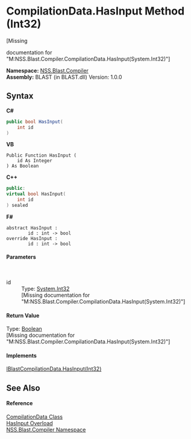 # CompilationData.HasInput Method (Int32)
 

\[Missing <summary> documentation for "M:NSS.Blast.Compiler.CompilationData.HasInput(System.Int32)"\]

**Namespace:**&nbsp;<a href="26a25caa-f50b-92ad-f15c-dbb9db1493ae.md">NSS.Blast.Compiler</a><br />**Assembly:**&nbsp;BLAST (in BLAST.dll) Version: 1.0.0

## Syntax

**C#**<br />
``` C#
public bool HasInput(
	int id
)
```

**VB**<br />
``` VB
Public Function HasInput ( 
	id As Integer
) As Boolean
```

**C++**<br />
``` C++
public:
virtual bool HasInput(
	int id
) sealed
```

**F#**<br />
``` F#
abstract HasInput : 
        id : int -> bool 
override HasInput : 
        id : int -> bool 
```


#### Parameters
&nbsp;<dl><dt>id</dt><dd>Type: <a href="https://docs.microsoft.com/dotnet/api/system.int32" target="_blank" rel="noopener noreferrer">System.Int32</a><br />\[Missing <param name="id"/> documentation for "M:NSS.Blast.Compiler.CompilationData.HasInput(System.Int32)"\]</dd></dl>

#### Return Value
Type: <a href="https://docs.microsoft.com/dotnet/api/system.boolean" target="_blank" rel="noopener noreferrer">Boolean</a><br />\[Missing <returns> documentation for "M:NSS.Blast.Compiler.CompilationData.HasInput(System.Int32)"\]

#### Implements
<a href="b02ca5ec-8579-dd54-dbf0-acb2764d1b47.md">IBlastCompilationData.HasInput(Int32)</a><br />

## See Also


#### Reference
<a href="52667f7e-8dc6-6543-e265-fdc90d6834fa.md">CompilationData Class</a><br /><a href="d84d26e1-6a57-169d-a005-e6385b67a5de.md">HasInput Overload</a><br /><a href="26a25caa-f50b-92ad-f15c-dbb9db1493ae.md">NSS.Blast.Compiler Namespace</a><br />